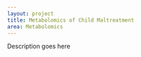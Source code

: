 ```yaml
---
layout: project
title: Metabolomics of Child Maltreatment
area: Metabolomics
---
```


Description goes here